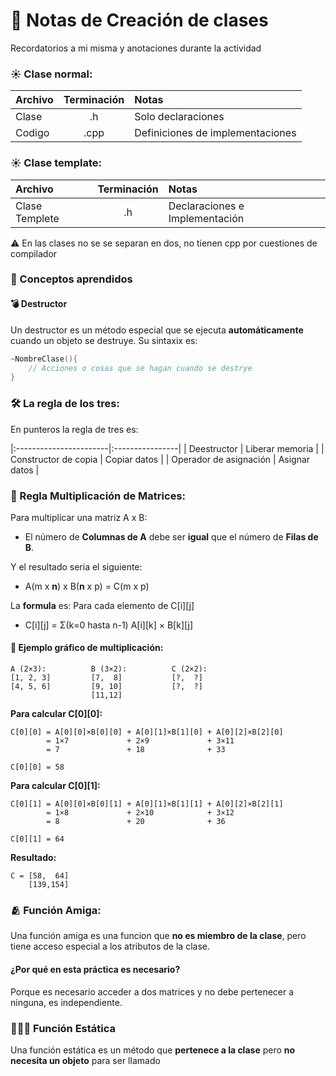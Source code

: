 # 📝 Notas de Creación de clases
Recordatorios a mi misma y anotaciones durante la actividad

### ☀️ Clase normal:
| Archivo | Terminación | Notas                            |
|:--------|:-----------:|:---------------------------------|
| Clase   | .h          | Solo declaraciones               |
| Codigo  | .cpp        | Definiciones de implementaciones |

### ☀️ Clase template:
| Archivo       | Terminación | Notas                           |
|:--------------|:-----------:|:--------------------------------|
| Clase Templete| .h          | Declaraciones e Implementación  |

⚠️ En las clases no se se separan en dos, no tienen cpp por cuestiones de compilador

### 🎲 Conceptos aprendidos

#### 💣 Destructor
Un destructor es un método especial que se ejecuta **automáticamente** cuando un objeto se destruye. Su sintaxix es:

```cpp
~NombreClase(){
    // Acciones o cosas que se hagan cuando se destrye
}
```
    
### 🛠️ La regla de los tres:
En punteros la regla de tres es:

|:-----------------------|:----------------|
| Deestructor            | Liberar memoria |
| Constructor de copia   | Copiar datos    |
| Operador de asignación | Asignar datos   |

### 🚫 Regla Multiplicación de Matrices:
Para multiplicar una matriz A x B:
- El número de **Columnas de A** debe ser **igual** que el número de **Filas de B**.

Y el resultado seria el siguiente:
- A(m x **n**) x B(**n** x p) = C(m x p)

La **formula** es: Para cada elemento de C[i][j]
- C[i][j] = Σ(k=0 hasta n-1) A[i][k] × B[k][j]

#### 🌈 Ejemplo gráfico de multiplicación:
```
A (2×3):          B (3×2):          C (2×2):
[1, 2, 3]         [7,  8]           [?,  ?]
[4, 5, 6]         [9, 10]           [?,  ?]
                  [11,12]
```
**Para calcular C[0][0]:**

```
C[0][0] = A[0][0]×B[0][0] + A[0][1]×B[1][0] + A[0][2]×B[2][0]
        = 1×7             + 2×9             + 3×11
        = 7               + 18              + 33

C[0][0] = 58
```
**Para calcular C[0][1]:**
```
C[0][1] = A[0][0]×B[0][1] + A[0][1]×B[1][1] + A[0][2]×B[2][1]
        = 1×8             + 2×10            + 3×12
        = 8               + 20              + 36
        
C[0][1] = 64
```
**Resultado:**
```
C = [58,  64]
    [139,154]
```

### 🫂 Función Amiga:
Una función amiga es una funcion que **no es miembro de la clase**, pero tiene acceso especial a los atributos de la clase.

#### ¿Por qué en esta práctica es necesario?
Porque es necesario acceder a dos matrices y no debe pertenecer a ninguna, es independiente.

### 👨🏿‍🦼 Función Estática
Una función estática es un método que **pertenece a la clase** pero **no necesita un objeto** para ser llamado